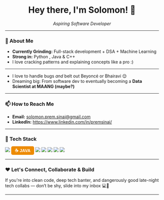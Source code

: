 <h1 align="center">Hey there, I'm Solomon! 👋</h1>

<p align="center">
  <em> Aspiring Software Developer </em>
</p>

---

### 🚀 About Me

- **Currently Grinding:** Full-stack development + DSA + Machine Learning
- **Strong in:** Python , Java & C++ 
- I love cracking patterns and explaining concepts like a pro :)

---

- I love to handle bugs *and* belt out Beyoncé or Bhairavi 😌
- Dreaming big: From software dev to eventually becoming a **Data Scientist at MAANG (maybe?)**

---

### 📫 How to Reach Me

- **Email:** solomon.prem.sinai@gmail.com  
- **LinkedIn:** https://www.linkedin.com/in/premsinai/

---

### 🔧 Tech Stack

<p align="left">
  <img src="https://img.shields.io/badge/Python-3776AB?style=for-the-badge&logo=python&logoColor=white"/>
  <span style="background:#ED8B00; padding:6px 12px; border-radius:5px; color:white; font-family:sans-serif; font-weight:bold;">☕ JAVA</span>
  <img src="https://img.shields.io/badge/C%2B%2B-00599C?style=for-the-badge&logo=c%2B%2B&logoColor=white"/>
  <img src="https://img.shields.io/badge/PostgreSQL-4169E1?style=for-the-badge&logo=postgresql&logoColor=white"/>
  <img src="https://img.shields.io/badge/Express.js-000000?style=for-the-badge&logo=express&logoColor=white"/>
  <img src="https://img.shields.io/badge/React-61DAFB?style=for-the-badge&logo=react&logoColor=black"/>
  <img src="https://img.shields.io/badge/Node.js-339933?style=for-the-badge&logo=nodedotjs&logoColor=white"/>
</p>

---

### ❤️ Let's Connect, Collaborate & Build

If you're into clean code, deep tech banter, and dangerously good late-night tech collabs — don’t be shy, slide into my inbox 💻💌

---
